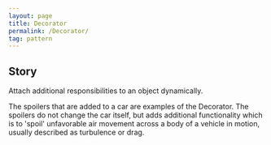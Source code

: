 ```yaml
---
layout: page
title: Decorator
permalink: /Decorator/
tag: pattern
---
```




## Story 

Attach additional responsibilities to an object dynamically. 

The spoilers that are added to a car are examples of the Decorator.
The spoilers do not change the car itself, but adds additional functionality which is to 'spoil' unfavorable air movement across a body of a vehicle in motion, usually described as turbulence or drag.  





